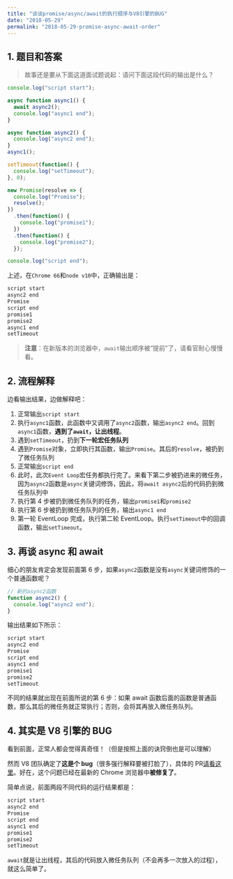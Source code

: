 ```yaml
---
title: "谈谈promise/async/await的执行顺序与V8引擎的BUG"
date: "2018-05-29"
permalink: "2018-05-29-promise-async-await-order"
---
```


## 1. 题目和答案

> 故事还是要从下面这道面试题说起：请问下面这段代码的输出是什么？

```javascript
console.log("script start");

async function async1() {
  await async2();
  console.log("async1 end");
}

async function async2() {
  console.log("async2 end");
}
async1();

setTimeout(function() {
  console.log("setTimeout");
}, 0);

new Promise(resolve => {
  console.log("Promise");
  resolve();
})
  .then(function() {
    console.log("promise1");
  })
  .then(function() {
    console.log("promise2");
  });

console.log("script end");
```

上述，在`Chrome 66`和`node v10`中，正确输出是：

```bash
script start
async2 end
Promise
script end
promise1
promise2
async1 end
setTimeout
```

> **注意**：在新版本的浏览器中，`await`输出顺序被“提前”了，请看官耐心慢慢看。

## 2. 流程解释

边看输出结果，边做解释吧：

1. 正常输出`script start`
2. 执行`async1`函数，此函数中又调用了`async2`函数，输出`async2 end`。回到`async1`函数，**遇到了`await`，让出线程**。
3. 遇到`setTimeout`，扔到**下一轮宏任务队列**
4. 遇到`Promise`对象，立即执行其函数，输出`Promise`。其后的`resolve`，被扔到了微任务队列
5. 正常输出`script end`
6. 此时，此次`Event Loop`宏任务都执行完了。来看下第二步被扔进来的微任务，因为`async2`函数是`async`关键词修饰，因此，将`await async2`后的代码扔到微任务队列中
7. 执行第 4 步被扔到微任务队列的任务，输出`promise1`和`promise2`
8. 执行第 6 步被扔到微任务队列的任务，输出`async1 end`
9. 第一轮 EventLoop 完成，执行第二轮 EventLoop。执行`setTimeout`中的回调函数，输出`setTimeout`。

## 3. 再谈 async 和 await

细心的朋友肯定会发现前面第 6 步，如果`async2`函数是没有`async`关键词修饰的一个普通函数呢？

```javascript
// 新的async2函数
function async2() {
  console.log("async2 end");
}
```

输出结果如下所示：

```bash
script start
async2 end
Promise
script end
async1 end
promise1
promise2
setTimeout
```

不同的结果就出现在前面所说的第 6 步：如果 await 函数后面的函数是普通函数，那么其后的微任务就正常执行；否则，会将其再放入微任务队列。

## 4. 其实是 V8 引擎的 BUG

看到前面，正常人都会觉得真奇怪！（但是按照上面的诀窍倒也是可以理解）

然而 V8 团队确定了**这是个 bug**（很多强行解释要被打脸了），具体的 PR[请看这里](https://github.com/tc39/ecma262/pull/1250)。好在，这个问题已经在最新的 Chrome 浏览器中**被修复了**。

简单点说，前面两段不同代码的运行结果都是：

```bash
script start
async2 end
Promise
script end
async1 end
promise1
promise2
setTimeout
```

`await`就是让出线程，其后的代码放入微任务队列（不会再多一次放入的过程），就这么简单了。
